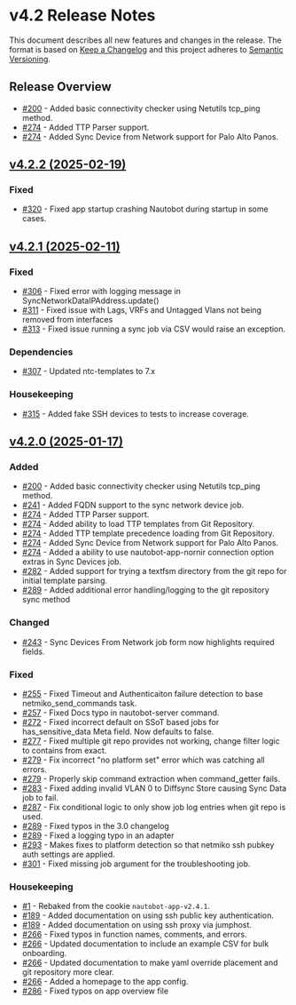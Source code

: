 
# v4.2 Release Notes

This document describes all new features and changes in the release. The format is based on [Keep a
Changelog](https://keepachangelog.com/en/1.0.0/) and this project adheres to [Semantic
Versioning](https://semver.org/spec/v2.0.0.html).

## Release Overview

- [#200](https://github.com/nautobot/nautobot-app-device-onboarding/issues/200) - Added basic connectivity checker using Netutils tcp_ping method.
- [#274](https://github.com/nautobot/nautobot-app-device-onboarding/issues/274) - Added TTP Parser support.
- [#274](https://github.com/nautobot/nautobot-app-device-onboarding/issues/274) - Added Sync Device from Network support for Palo Alto Panos.

## [v4.2.2 (2025-02-19)](https://github.com/nautobot/nautobot-app-device-onboarding/releases/tag/v4.2.2)

### Fixed

- [#320](https://github.com/nautobot/nautobot-app-device-onboarding/issues/320) - Fixed app startup crashing Nautobot during startup in some cases.

## [v4.2.1 (2025-02-11)](https://github.com/nautobot/nautobot-app-device-onboarding/releases/tag/v4.2.1)

### Fixed

- [#306](https://github.com/nautobot/nautobot-app-device-onboarding/issues/306) - Fixed error with logging message in SyncNetworkDataIPAddress.update()
- [#311](https://github.com/nautobot/nautobot-app-device-onboarding/issues/311) - Fixed issue with Lags, VRFs and Untagged Vlans not being removed from interfaces
- [#313](https://github.com/nautobot/nautobot-app-device-onboarding/issues/313) - Fixed issue running a sync job via CSV would raise an exception.

### Dependencies

- [#307](https://github.com/nautobot/nautobot-app-device-onboarding/issues/307) - Updated ntc-templates to 7.x

### Housekeeping

- [#315](https://github.com/nautobot/nautobot-app-device-onboarding/issues/315) - Added fake SSH devices to tests to increase coverage.


## [v4.2.0 (2025-01-17)](https://github.com/nautobot/nautobot-app-device-onboarding/releases/tag/v4.2.0)

### Added

- [#200](https://github.com/nautobot/nautobot-app-device-onboarding/issues/200) - Added basic connectivity checker using Netutils tcp_ping method.
- [#241](https://github.com/nautobot/nautobot-app-device-onboarding/issues/241) - Added FQDN support to the sync network device job.
- [#274](https://github.com/nautobot/nautobot-app-device-onboarding/issues/274) - Added TTP Parser support.
- [#274](https://github.com/nautobot/nautobot-app-device-onboarding/issues/274) - Added ability to load TTP templates from Git Repository.
- [#274](https://github.com/nautobot/nautobot-app-device-onboarding/issues/274) - Added TTP template precedence loading from Git Repository.
- [#274](https://github.com/nautobot/nautobot-app-device-onboarding/issues/274) - Added Sync Device from Network support for Palo Alto Panos.
- [#274](https://github.com/nautobot/nautobot-app-device-onboarding/issues/274) - Added a ability to use nautobot-app-nornir connection option extras in Sync Devices job.
- [#282](https://github.com/nautobot/nautobot-app-device-onboarding/issues/282) - Added support for trying a textfsm directory from the git repo for initial template parsing.
- [#289](https://github.com/nautobot/nautobot-app-device-onboarding/issues/289) - Added additional error handling/logging to the git repository sync method

### Changed

- [#243](https://github.com/nautobot/nautobot-app-device-onboarding/issues/243) - Sync Devices From Network job form now highlights required fields.

### Fixed

- [#255](https://github.com/nautobot/nautobot-app-device-onboarding/issues/255) - Fixed Timeout and Authenticaiton failure detection to base netmiko_send_commands task.
- [#257](https://github.com/nautobot/nautobot-app-device-onboarding/issues/257) - Fixed Docs typo in nautobot-server command.
- [#272](https://github.com/nautobot/nautobot-app-device-onboarding/issues/272) - Fixed incorrect default on SSoT based jobs for has_sensitive_data Meta field. Now defaults to false.
- [#277](https://github.com/nautobot/nautobot-app-device-onboarding/issues/277) - Fixed multiple git repo provides not working, change filter logic to contains from exact.
- [#279](https://github.com/nautobot/nautobot-app-device-onboarding/issues/279) - Fix incorrect "no platform set" error which was catching all errors.
- [#279](https://github.com/nautobot/nautobot-app-device-onboarding/issues/279) - Properly skip command extraction when command_getter fails.
- [#283](https://github.com/nautobot/nautobot-app-device-onboarding/issues/283) - Fixed adding invalid VLAN 0 to Diffsync Store causing Sync Data job to fail.
- [#287](https://github.com/nautobot/nautobot-app-device-onboarding/issues/287) - Fix conditional logic to only show job log entries when git repo is used.
- [#289](https://github.com/nautobot/nautobot-app-device-onboarding/issues/289) - Fixed typos in the 3.0 changelog
- [#289](https://github.com/nautobot/nautobot-app-device-onboarding/issues/289) - Fixed a logging typo in an adapter
- [#293](https://github.com/nautobot/nautobot-app-device-onboarding/issues/293) - Makes fixes to platform detection so that netmiko ssh pubkey auth settings are applied.
- [#301](https://github.com/nautobot/nautobot-app-device-onboarding/issues/301) - Fixed missing job argument for the troubleshooting job.

### Housekeeping

- [#1](https://github.com/nautobot/nautobot-app-device-onboarding/issues/1) - Rebaked from the cookie `nautobot-app-v2.4.1`.
- [#189](https://github.com/nautobot/nautobot-app-device-onboarding/issues/189) - Added documentation on using ssh public key authentication.
- [#189](https://github.com/nautobot/nautobot-app-device-onboarding/issues/189) - Added documentation on using ssh proxy via jumphost.
- [#266](https://github.com/nautobot/nautobot-app-device-onboarding/issues/266) - Fixed typos in function names, comments, and errors.
- [#266](https://github.com/nautobot/nautobot-app-device-onboarding/issues/266) - Updated documentation to include an example CSV for bulk onboarding.
- [#266](https://github.com/nautobot/nautobot-app-device-onboarding/issues/266) - Updated documentation to make yaml override placement and git repository more clear.
- [#266](https://github.com/nautobot/nautobot-app-device-onboarding/issues/266) - Added a homepage to the app config.
- [#286](https://github.com/nautobot/nautobot-app-device-onboarding/issues/286) - Fixed typos on app overview file
